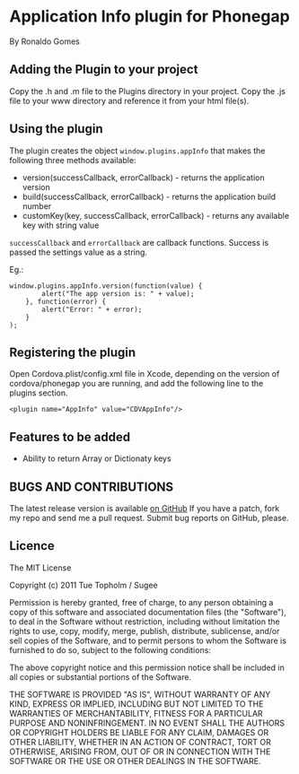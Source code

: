 # Application Info plugin for Phonegap #
By Ronaldo Gomes

## Adding the Plugin to your project ##
Copy the .h and .m file to the Plugins directory in your project. Copy the .js file to your www directory and reference it from your html file(s). 


## Using the plugin ##
The plugin creates the object `window.plugins.appInfo` that makes the following three methods available:

- version(successCallback, errorCallback) - returns the application version
- build(successCallback, errorCallback) - returns the application build number
- customKey(key, successCallback, errorCallback) - returns any available key with string value


`successCallback` and `errorCallback` are callback functions. Success is passed the settings value as a string.

Eg.:

    window.plugins.appInfo.version(function(value) {
            alert("The app version is: " + value);
        }, function(error) {
		    alert("Error: " + error);
	    }
	);

## Registering the plugin ##

Open Cordova.plist/config.xml file in Xcode, depending on the version of cordova/phonegap you are running, and add the following line to the plugins section.
    
    <plugin name="AppInfo" value="CDVAppInfo"/>

## Features to be added ##

- Ability to return Array or Dictionaty keys

## BUGS AND CONTRIBUTIONS ##
The latest release version is available [on GitHub](https://github.com/linkrjr/CDVAppInfo)
If you have a patch, fork my repo and send me a pull request. Submit bug reports on GitHub, please.
	
## Licence ##

The MIT License

Copyright (c) 2011 Tue Topholm / Sugee

Permission is hereby granted, free of charge, to any person obtaining a copy
of this software and associated documentation files (the "Software"), to deal
in the Software without restriction, including without limitation the rights
to use, copy, modify, merge, publish, distribute, sublicense, and/or sell
copies of the Software, and to permit persons to whom the Software is
furnished to do so, subject to the following conditions:

The above copyright notice and this permission notice shall be included in
all copies or substantial portions of the Software.

THE SOFTWARE IS PROVIDED "AS IS", WITHOUT WARRANTY OF ANY KIND, EXPRESS OR
IMPLIED, INCLUDING BUT NOT LIMITED TO THE WARRANTIES OF MERCHANTABILITY,
FITNESS FOR A PARTICULAR PURPOSE AND NONINFRINGEMENT. IN NO EVENT SHALL THE
AUTHORS OR COPYRIGHT HOLDERS BE LIABLE FOR ANY CLAIM, DAMAGES OR OTHER
LIABILITY, WHETHER IN AN ACTION OF CONTRACT, TORT OR OTHERWISE, ARISING FROM,
OUT OF OR IN CONNECTION WITH THE SOFTWARE OR THE USE OR OTHER DEALINGS IN
THE SOFTWARE.